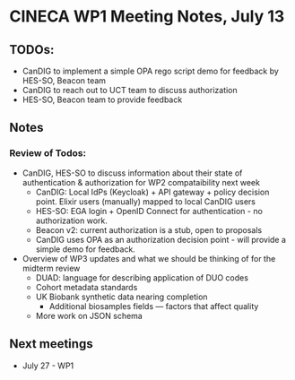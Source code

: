 # CINECA WP1 Meeting Notes, July 13

## TODOs:
- CanDIG to implement a simple OPA rego script demo for feedback by HES-SO, Beacon team
- CanDIG to reach out to UCT team to discuss authorization
- HES-SO, Beacon team to provide feedback

## Notes

### Review of Todos:

- CanDIG, HES-SO to discuss information about their state of authentication & authorization for WP2 compataibility next week
    - CanDIG: Local IdPs (Keycloak) + API gateway + policy decision point.  Elixir users (manually) mapped to local CanDIG users
    - HES-SO: EGA login + OpenID Connect for authentication - no authorization work.
    - Beacon v2: current authorization is a stub, open to proposals
    - CanDIG uses OPA as an authorization decision point - will provide a simple demo for feedback.
- Overview of WP3 updates and what we should be thinking of for the midterm review
    - DUAD: language for describing application of DUO codes
    - Cohort metadata standards
    - UK Biobank synthetic data nearing completion
        - Additional biosamples fields — factors that affect quality
    - More work on JSON schema


## Next meetings
- July 27 - WP1
